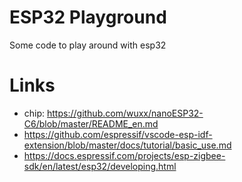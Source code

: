 # ESP32 Playground

Some code to play around with esp32

# Links

- chip: https://github.com/wuxx/nanoESP32-C6/blob/master/README_en.md
- https://github.com/espressif/vscode-esp-idf-extension/blob/master/docs/tutorial/basic_use.md
- https://docs.espressif.com/projects/esp-zigbee-sdk/en/latest/esp32/developing.html
